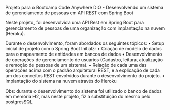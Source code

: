 Projeto para o Bootcamp Code Anywhere DIO - Desenvolvendo um sistema de gerenciamento de pessoas em API REST com Spring Boot

Neste projeto, foi desenvolvida uma API Rest em Spring Boot para gerenciamento de pessoas de uma organização com implantação na nuvem (Heroku).

Durante o desenvolvimento, foram abordados os seguintes tópicos:
    • Setup inicial de projeto com o Spring Boot Initialzr 
    • Criação de modelo de dados para o mapeamento de entidades em bancos de dados 
    • Desenvolvimento de operações de gerenciamento de usuários (Cadastro, leitura, atualização e remoção de pessoas de um sistema). 
    • Relação de cada uma das operações acima com o padrão arquitetural REST, e a explicação de cada um dos conceitos REST envolvidos durante o desenvolvimento do projeto. 
    • Implantação do sistema na nuvem através do Heroku 

Obs: durante o desenvolvimento do sistema foi utilizado o banco de dados em memória H2, mas neste projeto, fiz a substituição do mesmo pelo postgresSQL.
